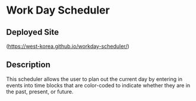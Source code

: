 # Work Day Scheduler

## Deployed Site

(https://west-korea.github.io/workday-scheduler/)

## Description

This scheduler allows the user to plan out the current day by entering in events into time blocks that are color-coded to indicate whether they are in the past, present, or future.

